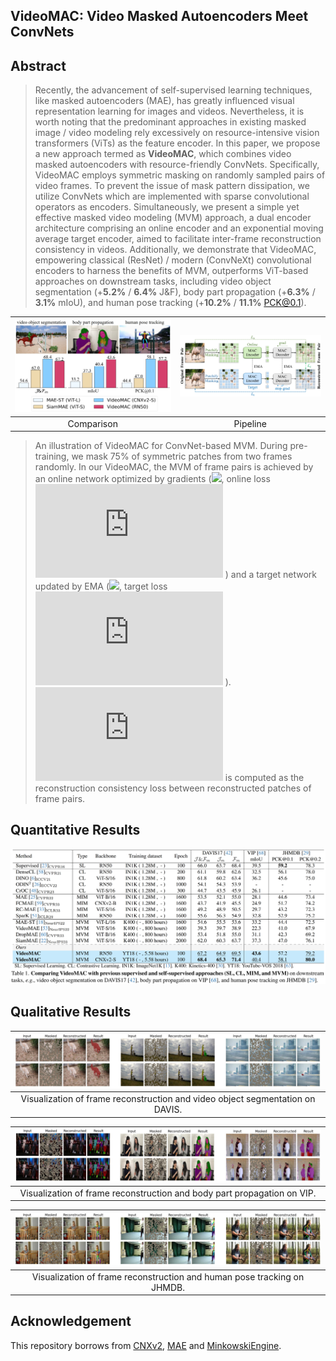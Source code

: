 ## VideoMAC: **V**ideo **M**asked **A**utoencoders Meet **C**onvNets

## Abstract
>Recently, the advancement of self-supervised learning techniques, like masked autoencoders (MAE), has greatly influenced visual representation learning for images and videos.
Nevertheless, it is worth noting that the predominant approaches in existing masked image / video modeling rely excessively on resource-intensive vision transformers (ViTs) as the feature encoder. In this paper, we propose a new approach termed as **VideoMAC**, which combines video masked autoencoders with resource-friendly ConvNets. Specifically, VideoMAC employs symmetric masking on randomly sampled pairs of video frames. To prevent the issue of mask pattern dissipation, we utilize ConvNets which are implemented with sparse convolutional operators as encoders. Simultaneously, we present a simple yet effective masked video modeling (MVM) approach, a dual encoder architecture comprising an online encoder and an exponential moving average target encoder, aimed to facilitate inter-frame reconstruction consistency in videos. Additionally, we demonstrate that VideoMAC, empowering classical (ResNet) / modern (ConvNeXt) convolutional encoders to harness the benefits of MVM, outperforms ViT-based approaches on downstream tasks, including video object segmentation (+**5.2%** / **6.4%** J&F), body part propagation (+**6.3%** / **3.1%** mIoU), and human pose tracking (+**10.2%** / **11.1%** PCK@0.1).


| ![Image 1](assets/hist.png) | ![Image 2](assets/pipeline.png) |
| :---------------------------: | :-----------------------------: |
|         Comparison            |            Pipeline             |


>An illustration of VideoMAC for ConvNet-based MVM. During pre-training, we mask 75% of symmetric patches from two frames randomly. In our VideoMAC, the MVM of frame pairs is achieved by an online network optimized by gradients (![ ](https://via.placeholder.com/15/c5e0b4/000000?text=+), online loss ![equation](https://latex.codecogs.com/svg.latex?%5Cmathcal%7BL%7D_%7Bo%7D)
) and a target network updated by EMA (![ ](https://via.placeholder.com/15/bdd7ee/000000?text=+), target loss ![equation](https://latex.codecogs.com/svg.latex?%5Cmathcal%7BL%7D_%7Bt%7D)
). ![equation](https://latex.codecogs.com/svg.latex?%5Cmathcal%7BL%7D_%7Bc%7D)
 is computed as the reconstruction consistency loss between reconstructed patches of frame pairs.

## Quantitative Results
![VideoMAC_Results](assets/results.png)

## Qualitative Results
| ![davis](assets/davis.png) |
| :-------------------------: |
| Visualization of frame reconstruction and video object segmentation on DAVIS. |

| ![davis](assets/vip.png) |
| :-----------------------: |
| Visualization of frame reconstruction and body part propagation on VIP. |


| ![davis](assets/jhmdb.png) |
| :------------------------: |
| Visualization of frame reconstruction and human pose tracking on JHMDB. |

## Acknowledgement
This repository borrows from [CNXv2](https://github.com/facebookresearch/ConvNeXt-V2), [MAE](https://github.com/facebookresearch/mae) and [MinkowskiEngine](https://github.com/NVIDIA/MinkowskiEngine).
